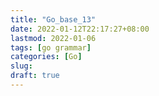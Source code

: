 ```yaml
---
title: "Go_base_13"
date: 2022-01-12T22:17:27+08:00
lastmod: 2022-01-06
tags: [go grammar]
categories: [Go]
slug: 
draft: true
---
```


